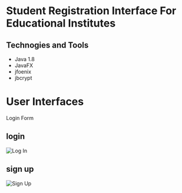 # Student Registration Interface For Educational Institutes

## Technogies and Tools
+ Java 1.8
+ JavaFX
+ jfoenix
+ jbcrypt

# User Interfaces
Login Form
## login
![Log In](https://github.com/thilu17/stusakya/assets/130579853/30f0b56a-57fa-4f9d-a309-d2ae2a6248bb)
## sign up
![Sign Up](https://github.com/thilu17/stusakya/assets/130579853/fdf75f74-6336-4e19-a099-5c3d20380aed)
